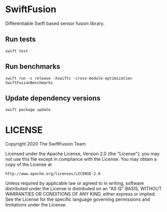 # SwiftFusion

Differentiable Swift based sensor fusion library.

## Run tests

```
swift test
```

## Run benchmarks

```
swift run -c release -Xswiftc -cross-module-optimization SwiftFusionBenchmarks
```

## Update dependency versions

```
swift package update
```

# LICENSE


Copyright 2020 The SwiftFusion Team

Licensed under the Apache License, Version 2.0 (the "License");
you may not use this file except in compliance with the License.
You may obtain a copy of the License at

    http://www.apache.org/licenses/LICENSE-2.0

Unless required by applicable law or agreed to in writing, software
distributed under the License is distributed on an "AS IS" BASIS,
WITHOUT WARRANTIES OR CONDITIONS OF ANY KIND, either express or implied.
See the License for the specific language governing permissions and
limitations under the License.
